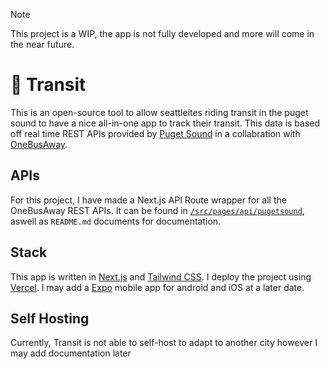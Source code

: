 > [!NOTE]  
> This project is a WIP, the app is not fully developed and more will come in the near future.

# 🚝 Transit
This is an open-source tool to allow seattleites riding transit in the puget sound to have a nice all-in-one app to track their transit. This data is based off real time REST APIs provided by [Puget Sound](https://www.soundtransit.org/help-contacts/business-information/open-transit-data-otd) in a collabration with [OneBusAway](https://onebusaway.org/).

## APIs
For this project, I have made a Next.js API Route wrapper for all the OneBusAway REST APIs. It can be found in [`/src/pages/api/pugetsound`](https://github.com/aramshiva/transit/tree/main/src/pages/api/pugetsound), aswell as `README.md` documents for documentation.

## Stack
This app is written in [Next.js](https://nextjs.org/) and [Tailwind CSS](https://tailwindcss.com/). I deploy the project using [Vercel](https://vercel.com). I may add a [Expo](https://expo.dev/) mobile app for android and iOS at a later date.

## Self Hosting
Currently, Transit is not able to self-host to adapt to another city however I may add documentation later
